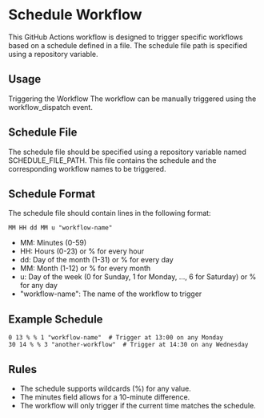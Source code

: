# Schedule Workflow
This GitHub Actions workflow is designed to trigger specific workflows based on a schedule defined in a file. The schedule file path is specified using a repository variable.

## Usage
Triggering the Workflow
The workflow can be manually triggered using the workflow_dispatch event.

## Schedule File
The schedule file should be specified using a repository variable named SCHEDULE_FILE_PATH. This file contains the schedule and the corresponding workflow names to be triggered.

## Schedule Format
The schedule file should contain lines in the following format:

`MM HH dd MM u "workflow-name"`

- MM: Minutes (0-59)    
- HH: Hours (0-23) or % for every hour  
- dd: Day of the month (1-31) or % for every day  
- MM: Month (1-12) or % for every month  
- u: Day of the week (0 for Sunday, 1 for Monday, ..., 6 for Saturday) or % for any day  
- "workflow-name": The name of the workflow to trigger  

## Example Schedule

    0 13 % % 1 "workflow-name"  # Trigger at 13:00 on any Monday
    30 14 % % 3 "another-workflow"  # Trigger at 14:30 on any Wednesday

## Rules
- The schedule supports wildcards (%) for any value.
- The minutes field allows for a 10-minute difference.  
- The workflow will only trigger if the current time matches the schedule.  
